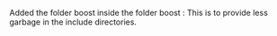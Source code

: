 Added the folder boost inside the folder boost : This is to provide less garbage in the include directories.